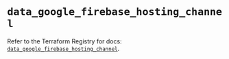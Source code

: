 # `data_google_firebase_hosting_channel`

Refer to the Terraform Registry for docs: [`data_google_firebase_hosting_channel`](https://registry.terraform.io/providers/hashicorp/google-beta/6.27.0/docs/data-sources/google_firebase_hosting_channel).
